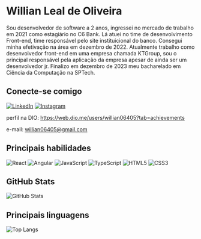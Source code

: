 # Willian Leal de Oliveira

Sou desenvolvedor de software a 2 anos, ingressei no mercado de trabalho em 2021 como estagiário no C6 Bank. Lá atuei no time de
desenvolvimento Front-end, time responsável pelo site instituicional do banco. Consegui minha efetivação na área em dezembro de 2022. Atualmente trabalho como desenvolvedor front-end em uma empresa chamada KTGroup, sou o principal responsável pela aplicação da empresa apesar de ainda ser um desenvolvedor jr. Finalizo em dezembro de 2023 meu bacharelado em Ciência da Computação na SPTech.

## Conecte-se comigo

[![LinkedIn](https://img.shields.io/badge/LinkedIn-000?style=for-the-badge&logo=linkedin&logoColor=0E76A8)](https://www.linkedin.com/in/willian-leal-de-oliveira-0aab05192/)
[![Instagram](https://img.shields.io/badge/Instagram-fff?style=for-the-badge&logo=instagram)](https://www.instagram.com/willeal_/)

perfil na DIO: https://web.dio.me/users/willian06405?tab=achievements

e-mail: willian06405@gmail.com

## Principais habilidades

![React](https://img.shields.io/badge/React-000?style=for-the-badge&logo=react)
![Angular](https://img.shields.io/badge/Angular-000?style=for-the-badge&logo=angular&logoColor=C3002F)
![JavaScript](https://img.shields.io/badge/JavaScript-000?style=for-the-badge&logo=javascript)
![TypeScript](https://img.shields.io/badge/TypeScript-000?style=for-the-badge&logo=typescript)
![HTML5](https://img.shields.io/badge/HTML5-000?style=for-the-badge&logo=html5)
![CSS3](https://img.shields.io/badge/CSS3-000?style=for-the-badge&logo=css3&logoColor=264CE4)

## GitHub Stats

![GitHub Stats](https://github-readme-stats.vercel.app/api?username=willian-leal&theme=transparent&bg_color=000&border_color=30A3DC&show_icons=true&icon_color=30A3DC&title_color=E94D5F&text_color=FFF)

## Principais linguagens

![Top Langs](https://github-readme-stats-git-masterrstaa-rickstaa.vercel.app/api/top-langs/?username=willian-leal&bg_color=000&border_color=30A3DC&title_color=E94D5F&text_color=FFF)
